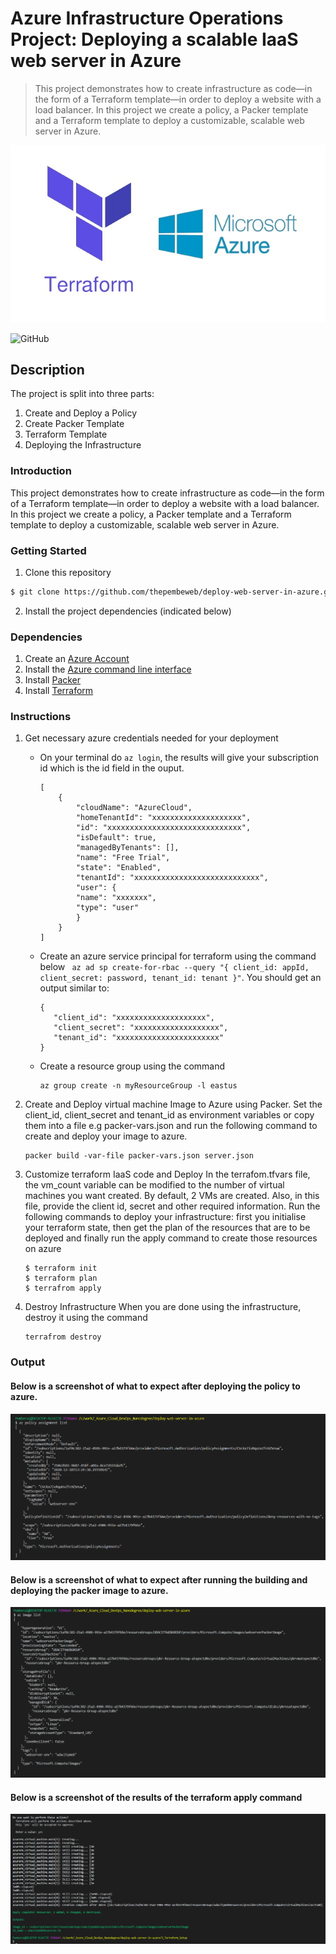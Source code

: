 ﻿# Azure Infrastructure Operations Project: Deploying a scalable IaaS web server in Azure

> This project demonstrates how to create infrastructure as code—in the form of a Terraform template—in order to deploy a website with a load balancer. In this project we create a policy, a Packer template and a Terraform template to deploy a customizable, scalable web server in Azure.

![](terraform-with-microsoft-azure.jpg)

![GitHub](https://img.shields.io/github/license/mashape/apistatus.svg)

## Description

The project is split into three parts:
1. Create and Deploy a Policy
2. Create Packer Template
3. Terraform Template
3. Deploying the Infrastructure

### Introduction
This project demonstrates how to create infrastructure as code—in the form of a Terraform template—in order to deploy a website with a load balancer. In this project we create a policy, a Packer template and a Terraform template to deploy a customizable, scalable web server in Azure.

### Getting Started
1. Clone this repository
```sh
$ git clone https://github.com/thepembeweb/deploy-web-server-in-azure.git
```
2. Install the project dependencies (indicated below)

### Dependencies
1. Create an [Azure Account](https://portal.azure.com) 
2. Install the [Azure command line interface](https://docs.microsoft.com/en-us/cli/azure/install-azure-cli?view=azure-cli-latest)
3. Install [Packer](https://www.packer.io/downloads)
4. Install [Terraform](https://www.terraform.io/downloads.html)

### Instructions
1. Get necessary azure credentials needed for your deployment
    - On your terminal do `az login`, the results will give your subscription id which is the id field in the ouput.
        ```
        [
            {
                "cloudName": "AzureCloud",
                "homeTenantId": "xxxxxxxxxxxxxxxxxxxx",
                "id": "xxxxxxxxxxxxxxxxxxxxxxxxxxxxxx",
                "isDefault": true,
                "managedByTenants": [],
                "name": "Free Trial",
                "state": "Enabled",
                "tenantId": "xxxxxxxxxxxxxxxxxxxxxxxxxxxx",
                "user": {
                "name": "xxxxxxx",
                "type": "user"
                }
            }
        ]

        ```
    - Create an azure service principal for terraform using the command below 
        ` az ad sp create-for-rbac --query "{ client_id: appId, client_secret: password, tenant_id: tenant }"`. You should get an output similar to:
         ```
        {
            "client_id": "xxxxxxxxxxxxxxxxxxxx",
            "client_secret": "xxxxxxxxxxxxxxxxxxx",
            "tenant_id": "xxxxxxxxxxxxxxxxxxxxxxx"
        }

        ```

    - Create a resource group using the command
        ```
        az group create -n myResourceGroup -l eastus

        ```
 2. Create and Deploy virtual machine Image to Azure using Packer.
    Set the client_id, client_secret and tenant_id as environment variables or copy them into a file e.g packer-vars.json and run the following command to create and deploy your image to azure.
    
        packer build -var-file packer-vars.json server.json
        
 3. Customize terraform IaaS code and Deploy
    In the terrafom.tfvars file, the vm_count variable can be modified to the number of virtual machines you want created. By default, 2 VMs are created.
    Also, in this file, provide the client id, secret and other required information.
    Run the following commands to deploy your infrastructure:
    first you initialise your terraform state, then get the plan of the resources that are to be deployed and finally run the apply command to create those resources on azure
       
        $ terraform init
        $ terraform plan 
        $ terrafrom apply
        
 4. Destroy Infrastructure
    When you are done using the infrastructure, destroy it using the command
      
        terrafrom destroy     
    
### Output
#### Below is a screenshot of what to expect after deploying the policy to azure.
![alt packer image in azure](Screenshots/1-deploy-a-policy.png)

#### Below is a screenshot of what to expect after running the building and deploying the packer image to azure.
![alt packer image in azure](Screenshots/2-packer-image.png)

#### Below is a screenshot of the results of the terraform apply command
![alt resources provisioned](Screenshots/3-terraform-apply-completed.png)


